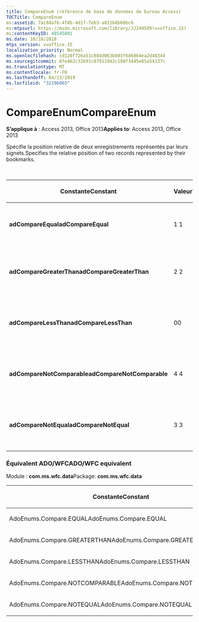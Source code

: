 ```yaml
---
title: CompareEnum (référence de base de données de bureau Access)
TOCTitle: CompareEnum
ms:assetid: 7ac84af6-4f8b-4d1f-7eb3-a015b8b60bc6
ms:mtpsurl: https://msdn.microsoft.com/library/JJ249509(v=office.15)
ms:contentKeyID: 48545801
ms.date: 10/18/2018
mtps_version: v=office.15
localization_priority: Normal
ms.openlocfilehash: cd120f726a51c884d063bb03f6d6864ea2d48344
ms.sourcegitcommit: 8fe462c32b91c87911942c188f3445e85a54137c
ms.translationtype: MT
ms.contentlocale: fr-FR
ms.lasthandoff: 04/23/2019
ms.locfileid: "32296065"
---
```

# <a name="compareenum"></a><span data-ttu-id="d1b12-102">CompareEnum</span><span class="sxs-lookup"><span data-stu-id="d1b12-102">CompareEnum</span></span>

<span data-ttu-id="d1b12-103">**S’applique à** : Access 2013, Office 2013</span><span class="sxs-lookup"><span data-stu-id="d1b12-103">**Applies to**: Access 2013, Office 2013</span></span>

<span data-ttu-id="d1b12-104">Spécifie la position relative de deux enregistrements représentés par leurs signets.</span><span class="sxs-lookup"><span data-stu-id="d1b12-104">Specifies the relative position of two records represented by their bookmarks.</span></span>

<br/>

<table>
<colgroup>
<col style="width: 33%" />
<col style="width: 33%" />
<col style="width: 33%" />
</colgroup>
<thead>
<tr class="header">
<th><p><span data-ttu-id="d1b12-105">Constante</span><span class="sxs-lookup"><span data-stu-id="d1b12-105">Constant</span></span></p></th>
<th><p><span data-ttu-id="d1b12-106">Valeur</span><span class="sxs-lookup"><span data-stu-id="d1b12-106">Value</span></span></p></th>
<th><p><span data-ttu-id="d1b12-107">Description</span><span class="sxs-lookup"><span data-stu-id="d1b12-107">Description</span></span></p></th>
</tr>
</thead>
<tbody>
<tr class="odd">
<td><p><span data-ttu-id="d1b12-108"><strong>adCompareEqual</strong></span><span class="sxs-lookup"><span data-stu-id="d1b12-108"><strong>adCompareEqual</strong></span></span></p></td>
<td><p><span data-ttu-id="d1b12-109">1 </span><span class="sxs-lookup"><span data-stu-id="d1b12-109">1</span></span></p></td>
<td><p><span data-ttu-id="d1b12-110">Indique que les signets sont égaux.</span><span class="sxs-lookup"><span data-stu-id="d1b12-110">Indicates that the bookmarks are equal.</span></span></p></td>
</tr>
<tr class="even">
<td><p><span data-ttu-id="d1b12-111"><strong>adCompareGreaterThan</strong></span><span class="sxs-lookup"><span data-stu-id="d1b12-111"><strong>adCompareGreaterThan</strong></span></span></p></td>
<td><p><span data-ttu-id="d1b12-112">2 </span><span class="sxs-lookup"><span data-stu-id="d1b12-112">2</span></span></p></td>
<td><p><span data-ttu-id="d1b12-113">Indique que le premier signet est situé après le second.</span><span class="sxs-lookup"><span data-stu-id="d1b12-113">Indicates that the first bookmark is after the second.</span></span></p></td>
</tr>
<tr class="odd">
<td><p><span data-ttu-id="d1b12-114"><strong>adCompareLessThan</strong></span><span class="sxs-lookup"><span data-stu-id="d1b12-114"><strong>adCompareLessThan</strong></span></span></p></td>
<td><p><span data-ttu-id="d1b12-115">0</span><span class="sxs-lookup"><span data-stu-id="d1b12-115">0</span></span></p></td>
<td><p><span data-ttu-id="d1b12-116">Indique que le premier signet est situé avant le second.</span><span class="sxs-lookup"><span data-stu-id="d1b12-116">Indicates that the first bookmark is before the second.</span></span></p></td>
</tr>
<tr class="even">
<td><p><span data-ttu-id="d1b12-117"><strong>adCompareNotComparable</strong></span><span class="sxs-lookup"><span data-stu-id="d1b12-117"><strong>adCompareNotComparable</strong></span></span></p></td>
<td><p><span data-ttu-id="d1b12-118">4 </span><span class="sxs-lookup"><span data-stu-id="d1b12-118">4</span></span></p></td>
<td><p><span data-ttu-id="d1b12-119">Indique que les signets ne peuvent être ouverts.</span><span class="sxs-lookup"><span data-stu-id="d1b12-119">Indicates that the bookmarks cannot be compared.</span></span></p></td>
</tr>
<tr class="odd">
<td><p><span data-ttu-id="d1b12-120"><strong>adCompareNotEqual</strong></span><span class="sxs-lookup"><span data-stu-id="d1b12-120"><strong>adCompareNotEqual</strong></span></span></p></td>
<td><p><span data-ttu-id="d1b12-121">3 </span><span class="sxs-lookup"><span data-stu-id="d1b12-121">3</span></span></p></td>
<td><p><span data-ttu-id="d1b12-122">Indique que les signets ne sont ni égaux, ni classés.</span><span class="sxs-lookup"><span data-stu-id="d1b12-122">Indicates that the bookmarks are not equal and not ordered.</span></span></p></td>
</tr>
</tbody>
</table>


### <a name="adowfc-equivalent"></a><span data-ttu-id="d1b12-123">Équivalent ADO/WFC</span><span class="sxs-lookup"><span data-stu-id="d1b12-123">ADO/WFC equivalent</span></span>

<span data-ttu-id="d1b12-124">Module : **com.ms.wfc.data**</span><span class="sxs-lookup"><span data-stu-id="d1b12-124">Package: **com.ms.wfc.data**</span></span>

<table>
<colgroup>
<col style="width: 100%" />
</colgroup>
<thead>
<tr class="header">
<th><p><span data-ttu-id="d1b12-125">Constante</span><span class="sxs-lookup"><span data-stu-id="d1b12-125">Constant</span></span></p></th>
</tr>
</thead>
<tbody>
<tr class="odd">
<td><p><span data-ttu-id="d1b12-126">AdoEnums.Compare.EQUAL</span><span class="sxs-lookup"><span data-stu-id="d1b12-126">AdoEnums.Compare.EQUAL</span></span></p></td>
</tr>
<tr class="even">
<td><p><span data-ttu-id="d1b12-127">AdoEnums.Compare.GREATERTHAN</span><span class="sxs-lookup"><span data-stu-id="d1b12-127">AdoEnums.Compare.GREATERTHAN</span></span></p></td>
</tr>
<tr class="odd">
<td><p><span data-ttu-id="d1b12-128">AdoEnums.Compare.LESSTHAN</span><span class="sxs-lookup"><span data-stu-id="d1b12-128">AdoEnums.Compare.LESSTHAN</span></span></p></td>
</tr>
<tr class="even">
<td><p><span data-ttu-id="d1b12-129">AdoEnums.Compare.NOTCOMPARABLE</span><span class="sxs-lookup"><span data-stu-id="d1b12-129">AdoEnums.Compare.NOTCOMPARABLE</span></span></p></td>
</tr>
<tr class="odd">
<td><p><span data-ttu-id="d1b12-130">AdoEnums.Compare.NOTEQUAL</span><span class="sxs-lookup"><span data-stu-id="d1b12-130">AdoEnums.Compare.NOTEQUAL</span></span></p></td>
</tr>
</tbody>
</table>

